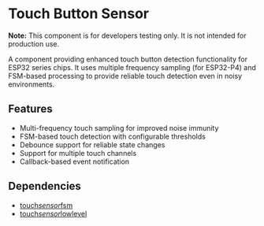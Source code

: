 # Touch Button Sensor

**Note:** This component is for developers testing only. It is not intended for production use.

A component providing enhanced touch button detection functionality for ESP32 series chips. It uses multiple frequency sampling (for ESP32-P4) and FSM-based processing to provide reliable touch detection even in noisy environments.

## Features

- Multi-frequency touch sampling for improved noise immunity
- FSM-based touch detection with configurable thresholds
- Debounce support for reliable state changes
- Support for multiple touch channels
- Callback-based event notification

## Dependencies

- [touch*sensor*fsm](https://components.espressif.com/components/espressif/touch*sensor*fsm)
- [touch*sensor*lowlevel](https://components.espressif.com/components/espressif/touch*sensor*lowlevel)
